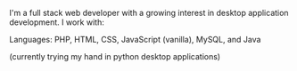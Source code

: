 I'm a full stack web developer with a growing interest in desktop application development. I work with:

Languages: PHP, HTML, CSS, JavaScript (vanilla), MySQL, and Java

(currently trying my hand in python desktop applications)
